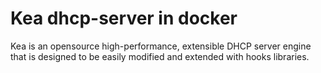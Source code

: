 # Kea dhcp-server in docker

Kea is an opensource high-performance, extensible DHCP server engine that is 
designed to be easily modified and extended with hooks libraries.